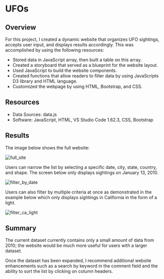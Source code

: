 # UFOs

## Overview

For this project, I created a dynamic website that organizes UFO sightings, accepts user input, and displays results accordingly. This was accomplished by using the following resources:

- Stored data in JavaScript array, then built a table on this array.
- Created a storyboard that served as a blueprint for the website layout.
- Used JavaScript to build the website components.
- Created functions that allow readers to filter data by using JavaScripts D3 library and HTML language.
- Customized the webpage by using HTML, Bootstrap, and CSS.

## Resources

- Data Sources: data.js 
- Software: JavaScript, HTML, VS Studio Code 1.62.3, CSS, Bootstrap

## Results

The image below shows the full website:

![full_site](https://user-images.githubusercontent.com/90162669/144769338-9dda65c3-2f15-418c-a3bd-b65444c7ba00.png)

Users can narrow the list by selecting a specific date, city, state, country, and shape. The screen below only displays sightings on January 13, 2010. 

![filter_by_date](https://user-images.githubusercontent.com/90162669/144769345-16e1cac3-5b7f-4ce1-bc20-106292bbb3a2.png)

Users can also filter by multiple criteria at once as demonstrated in the example below which only displays sightings in California in the form of a light. 

![filter_ca_light](https://user-images.githubusercontent.com/90162669/144769351-caa1ab83-5885-44eb-a1fd-2a37723bc765.png)


## Summary

The current dataset currently contains only a small amount of data from 2010; the website would be much more useful for users with a larger dataset.  

Once the dataset has been expanded, I recommend additional website enhancements such as a search by keyword in the comment field and the ability to sort the list by clicking on column headers.  
